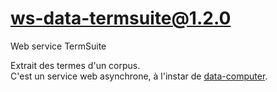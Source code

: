 # ws-data-termsuite@1.2.0

Web service TermSuite

Extrait des termes d'un corpus.  
C'est un service web asynchrone, à l'instar de
[data-computer](../data-computer/).
